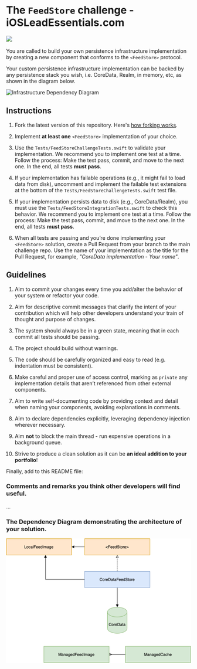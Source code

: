 # The `FeedStore` challenge - iOSLeadEssentials.com

![](https://github.com/essentialdevelopercom/ios-lead-essentials-feed-store-challenge/workflows/CI/badge.svg)

You are called to build your own persistence infrastructure implementation by creating a new component that conforms to the `<FeedStore>` protocol.

Your custom persistence infrastructure implementation can be backed by any persistence stack you wish, i.e. CoreData, Realm, in memory, etc, as shown in the diagram below.

![Infrastructure Dependency Diagram](infrastructure_dependency_diagram.png)

## Instructions

1) Fork the latest version of this repository. Here's <a href="https://guides.github.com/activities/forking" target="_blank">how forking works</a>.

2) Implement **at least one** `<FeedStore>` implementation of your choice.

3) Use the `Tests/FeedStoreChallengeTests.swift` to validate your implementation. We recommend you to implement one test at a time. Follow the process: Make the test pass, commit, and move to the next one. In the end, all tests **must pass**. 

4) If your implementation has failable operations (e.g., it might fail to load data from disk), uncomment and implement the failable test extensions at the bottom of the `Tests/FeedStoreChallengeTests.swift` test file. 

5) If your implementation persists data to disk (e.g., CoreData/Realm), you must use the `Tests/FeedStoreIntegrationTests.swift` to check this behavior. We recommend you to implement one test at a time. Follow the process: Make the test pass, commit, and move to the next one. In the end, all tests **must pass**. 

6) When all tests are passing and you’re done implementing your `<FeedStore>` solution, create a Pull Request from your branch to the main challenge repo. Use the name of your implementation as the title for the Pull Request, for example, *"CoreData implementation - Your name"*.

## Guidelines

1) Aim to commit your changes every time you add/alter the behavior of your system or refactor your code.

2) Aim for descriptive commit messages that clarify the intent of your contribution which will help other developers understand your train of thought and purpose of changes.

3) The system should always be in a green state, meaning that in each commit all tests should be passing.

4) The project should build without warnings.

5) The code should be carefully organized and easy to read (e.g. indentation must be consistent).

6) Make careful and proper use of access control, marking as `private` any implementation details that aren’t referenced from other external components.

7) Aim to write self-documenting code by providing context and detail when naming your components, avoiding explanations in comments.

8) Aim to declare dependencies explicitly, leveraging dependency injection wherever necessary.

9) Aim **not** to block the main thread - run expensive operations in a background queue.

10) Strive to produce a clean solution as it can be **an ideal addition to your portfolio**!

Finally, add to this README file:

### Comments and remarks you think other developers will find useful.

...

### The Dependency Diagram demonstrating the architecture of your solution. 
![CoreData Implementation Diagram](CoreDataFeedStoreDiagram.png)
